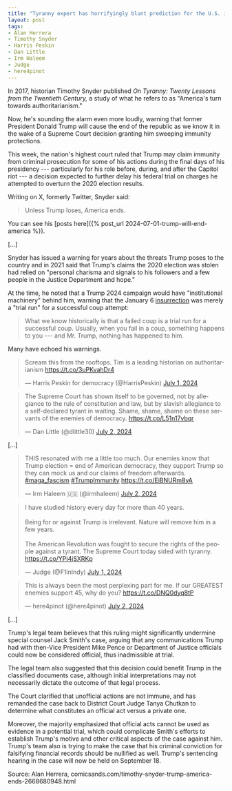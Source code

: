 ```yaml
---
title: "Tyranny expert has horrifyingly blunt prediction for the U.S. if Trump wins"
layout: post
tags:
- Alan Herrera
- Timothy Snyder
- Harris Peskin
- Dan Little
- Irm Haleem
- Judge
- here4pinot
---
```


In 2017, historian Timothy Snyder published *On Tyranny: Twenty Lessons from the Twentieth Century,* a study of what he refers to as "America's turn towards authoritarianism."

Now, he's sounding the alarm even more loudly, warning that former President Donald Trump will cause the end of the republic as we know it in the wake of a Supreme Court decision granting him sweeping immunity protections.

This week, the nation's highest court ruled that Trump may claim immunity from criminal prosecution for some of his actions during the final days of his presidency --- particularly for his role before, during, and after the Capitol riot --- a decision expected to further delay his federal trial on charges he attempted to overturn the 2020 election results.

Writing on X, formerly Twitter, Snyder said:

> Unless Trump loses, America ends.

You can see his [posts here]({% post_url 2024-07-01-trump-will-end-america %}).

[...]

Snyder has issued a warning for years about the threats Trump poses to the country and in 2021 said that Trump's claims the 2020 election was stolen had relied on "personal charisma and signals to his followers and a few people in the Justice Department and hope."

At the time, he noted that a Trump 2024 campaign would have "institutional machinery" behind him, warning that the January 6 [insurrection](/insurrection.html) was merely a "trial run" for a successful coup attempt:

> What we know historically is that a failed coup is a trial run for a successful coup. Usually, when you fail in a coup, something happens to you --- and Mr. Trump, nothing has happened to him.

Many have echoed his warnings.

<blockquote class="twitter-tweet"><p lang="en" dir="ltr">Scream this from the rooftops. Tim is a leading historian on authoritarianism <a href="https://t.co/3uPKvahDr4">https://t.co/3uPKvahDr4</a></p>&mdash; Harris Peskin for democracy (@HarrisPeskin) <a href="https://twitter.com/HarrisPeskin/status/1807876701164036584?ref_src=twsrc%5Etfw">July 1, 2024</a></blockquote>

<blockquote class="twitter-tweet"><p lang="en" dir="ltr">The Supreme Court has shown itself to be governed, not by allegiance to the rule of constitution and law, but by slavish allegiance to a self-declared tyrant in waiting. Shame, shame, shame on these servants of the enemies of democracy. <a href="https://t.co/L51n17vbqr">https://t.co/L51n17vbqr</a></p>&mdash; Dan Little (@dlittle30) <a href="https://twitter.com/dlittle30/status/1807941685164532216?ref_src=twsrc%5Etfw">July 2, 2024</a></blockquote>

[...]

<blockquote class="twitter-tweet"><p lang="en" dir="ltr">THIS resonated with me a little too much. Our enemies know that Trump election = end of American democracy, they support Trump so they can mock us and our claims of freedom afterwards. <a href="https://twitter.com/hashtag/maga_fascism?src=hash&amp;ref_src=twsrc%5Etfw">#maga_fascism</a> <a href="https://twitter.com/hashtag/TrumpImmunity?src=hash&amp;ref_src=twsrc%5Etfw">#TrumpImmunity</a> <a href="https://t.co/EiBNURm8yA">https://t.co/EiBNURm8yA</a></p>&mdash; Irm Haleem 🇺🇸 (@irmhaleem) <a href="https://twitter.com/irmhaleem/status/1808019662028132435?ref_src=twsrc%5Etfw">July 2, 2024</a></blockquote>

<blockquote class="twitter-tweet"><p lang="en" dir="ltr">I have studied history every day for more than 40 years.<br /><br />Being for or against Trump is irrelevant. Nature will remove him in a few years.<br /><br />The American Revolution was fought to secure the rights of the people against a tyrant. The Supreme Court today sided with tyranny. <a href="https://t.co/YPj4jSXRKp">https://t.co/YPj4jSXRKp</a></p>&mdash; Judge (@F1inIndy) <a href="https://twitter.com/F1inIndy/status/1807912373761515982?ref_src=twsrc%5Etfw">July 1, 2024</a></blockquote>

<blockquote class="twitter-tweet"><p lang="en" dir="ltr">This is always been the most perplexing part for me. If our GREATEST enemies support 45, why do you? <a href="https://t.co/DNQ0dyq8tP">https://t.co/DNQ0dyq8tP</a></p>&mdash; here4pinot (@here4pinot) <a href="https://twitter.com/here4pinot/status/1807954854851367096?ref_src=twsrc%5Etfw">July 2, 2024</a></blockquote>

[...]

Trump's legal team believes that this ruling might significantly undermine special counsel Jack Smith's case, arguing that any communications Trump had with then-Vice President Mike Pence or Department of Justice officials could now be considered official, thus inadmissible at trial.

The legal team also suggested that this decision could benefit Trump in the classified documents case, although initial interpretations may not necessarily dictate the outcome of that legal process.

The Court clarified that unofficial actions are not immune, and has remanded the case back to District Court Judge Tanya Chutkan to determine what constitutes an official act versus a private one.

Moreover, the majority emphasized that official acts cannot be used as evidence in a potential trial, which could complicate Smith's efforts to establish Trump's motive and other critical aspects of the case against him. Trump's team also is trying to make the case that his criminal conviction for falsifying financial records should be nullified as well. Trump's sentencing hearing in the case will now be held on September 18.

Source: Alan Herrera, comicsands.com/timothy-snyder-trump-america-ends-2668680948.html

<script async src="https://platform.twitter.com/widgets.js" charset="utf-8"></script>
